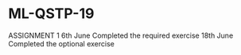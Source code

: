 # ML-QSTP-19
ASSIGNMENT 1
6th June Completed the required exercise
18th June Completed the optional exercise
